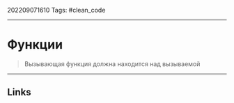202209071610
Tags: #clean_code

---

# Функции
> Вызывающая функция должна находится над вызываемой

---
## Links